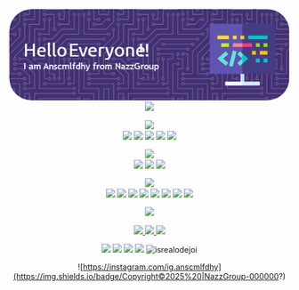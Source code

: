 <div align="center">
<img src="./banner.png"><br>
<img height="150" src="https://media.giphy.com/media/M9gbBd9nbDrOTu1Mqx/giphy.gif"/>

<img src="https://img.shields.io/badge/My%20Skills-white?style=for-the-badge&logo=framework&logoColor=black"/><br>
<img src="https://img.shields.io/badge/HTML5-E34F26?style=for-the-badge&logo=html5&logoColor=white" /> <img src="https://img.shields.io/badge/JavaScript-323330?style=for-the-badge&logo=javascript&logoColor=F7DF1E" /> <img src="https://img.shields.io/badge/PHP-777BB4?style=for-the-badge&logo=php&logoColor=white" /> <img src="https://img.shields.io/badge/Python-FFD43B?style=for-the-badge&logo=python&logoColor=blue" /> <img src="https://img.shields.io/badge/C%2B%2B-00599C?style=for-the-badge&logo=c%2B%2B&logoColor=white" />

<img src="https://img.shields.io/badge/Data%20Base-white?style=for-the-badge&logo=framework&logoColor=black"/><br>
<img src="https://img.shields.io/badge/MySQL-005C84?style=for-the-badge&logo=mysql&logoColor=white"/> <img src="https://img.shields.io/badge/MariaDB-003545?style=for-the-badge&logo=mariadb&logoColor=white"/> <img src="https://img.shields.io/badge/MongoDB-4EA94B?style=for-the-badge&logo=mongodb&logoColor=white"/>

<img src="https://img.shields.io/badge/Framework-000000?style=for-the-badge&logo=framework&logoColor=white"/><br>
<img src="https://img.shields.io/badge/Bootstrap-563D7C?style=for-the-badge&logo=bootstrap&logoColor=white"/> <img src="https://img.shields.io/badge/Docker-2CA5E0?style=for-the-badge&logo=docker&logoColor=white"/> <img src="https://img.shields.io/badge/Nginx-009639?style=for-the-badge&logo=nginx&logoColor=white"/> <img src="https://img.shields.io/badge/Node%20js-339933?style=for-the-badge&logo=nodedotjs&logoColor=white"/> <img src="https://img.shields.io/badge/ngrok-140648?style=for-the-badge&logo=Ngrok&logoColor=white"/> <img src="https://img.shields.io/badge/npm-CB3837?style=for-the-badge&logo=npm&logoColor=white"/> <img src="https://img.shields.io/badge/Yarn-2C8EBB?style=for-the-badge&logo=yarn&logoColor=white"/> <img src="https://img.shields.io/badge/Laravel-FF2D20?style=for-the-badge&logo=laravel&logoColor=white"/>

<img src="https://img.shields.io/badge/Connect%20With%20Me!-white?style=for-the-badge&logo=framework&logoColor=black"/>
<p align="center"> <a href="https://github.com/NassOfficial"> <img src="https://img.shields.io/badge/GitHub-000?style=for-the-badge&logo=github&logoColor=white" /> </a> <a href="https://linkedin.com/in/Anscmlfdhy"> <img src="https://img.shields.io/badge/LinkedIn-0A66C2?style=for-the-badge&logo=linkedin&logoColor=white" /> </a> <a href="https://instagram.com/ig.anscmlfdhy"> <img src="https://img.shields.io/badge/Instagram-E4405F?style=for-the-badge&logo=instagram&logoColor=white" /> </a> </p>

<img src="https://img.shields.io/badge/-HackerGank-purple?style=for-the-badge&logo=&logoColor=white">

<img src="https://img.shields.io/badge/-My%20Stats-black?style=for-the-badge&logo=&logoColor=white">

<img src="https://github-readme-stats.vercel.app/api?username=nassofficial&show_icons=true&theme=gruvbox"/>

  <img src="https://img.shields.io/badge/Text%20Editor-Visual%20Studio%20Code-red?&logo=visual%20studio%20code&logoColor=red"/>
  <img src="https://komarev.com/ghpvc/?username=goonesmile&label=Profile%20views&color=0e75b6&style=flat" alt="isrealodejoi"/>
  
![https://instagram.com/ig.anscmlfdhy](https://img.shields.io/badge/Copyright©2025%20|NazzGroup-000000?)
</div>
